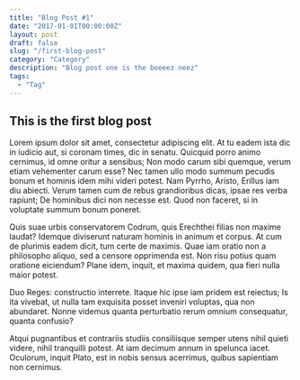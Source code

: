 ```yaml
---
title: "Blog Post #1"
date: "2017-01-01T00:00:00Z"
layout: post
draft: false
slug: "/first-blog-post"
category: "Category"
description: "Blog post one is the beeeez neez"
tags:
  - "Tag"
---
```


## This is the first blog post

<p>Lorem ipsum dolor sit amet, consectetur adipiscing elit. At tu eadem ista dic in iudicio aut, si coronam times, dic in senatu. Quicquid porro animo cernimus, id omne oritur a sensibus; Non modo carum sibi quemque, verum etiam vehementer carum esse? Nec tamen ullo modo summum pecudis bonum et hominis idem mihi videri potest. Nam Pyrrho, Aristo, Erillus iam diu abiecti. Verum tamen cum de rebus grandioribus dicas, ipsae res verba rapiunt; De hominibus dici non necesse est. Quod non faceret, si in voluptate summum bonum poneret. </p>
<p>Quis suae urbis conservatorem Codrum, quis Erechthei filias non maxime laudat? Idemque diviserunt naturam hominis in animum et corpus. At cum de plurimis eadem dicit, tum certe de maximis. Quae iam oratio non a philosopho aliquo, sed a censore opprimenda est. Non risu potius quam oratione eiciendum? Plane idem, inquit, et maxima quidem, qua fieri nulla maior potest. </p>
<p>Duo Reges: constructio interrete. Itaque hic ipse iam pridem est reiectus; Is ita vivebat, ut nulla tam exquisita posset inveniri voluptas, qua non abundaret. Nonne videmus quanta perturbatio rerum omnium consequatur, quanta confusio? </p>
<p>Atqui pugnantibus et contrariis studiis consiliisque semper utens nihil quieti videre, nihil tranquilli potest. At iam decimum annum in spelunca iacet. Oculorum, inquit Plato, est in nobis sensus acerrimus, quibus sapientiam non cernimus. </p>
